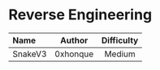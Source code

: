 # Reverse Engineering

| Name              | Author | Difficulty |
| :---------------- | :----: | :--------: |
| SnakeV3 | 0xhonque  |    Medium    |
